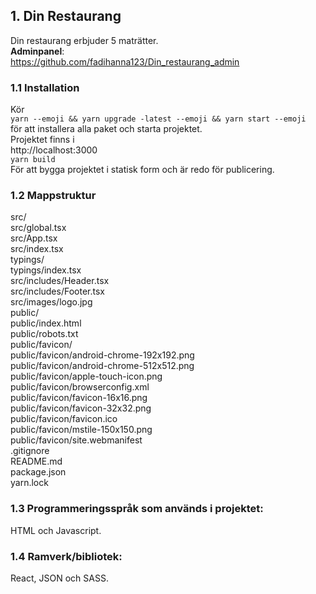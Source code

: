 ## 1. Din Restaurang

Din restaurang erbjuder 5 maträtter. <br />
**Adminpanel**: <br />
https://github.com/fadihanna123/Din_restaurang_admin <br />

### 1.1 Installation

Kör <br />
`yarn --emoji && yarn upgrade -latest --emoji && yarn start --emoji` <br />
för att installera alla paket och starta projektet.
<br />
Projektet finns i <br />
http://localhost:3000 <br />
`yarn build`<br>
För att bygga projektet i statisk form och är redo för publicering.<br />

### 1.2 Mappstruktur

src/ <br />
src/global.tsx <br />
src/App.tsx <br />
src/index.tsx <br />
typings/ <br />
typings/index.tsx <br />
src/includes/Header.tsx <br />
src/includes/Footer.tsx <br />
src/images/logo.jpg <br />
public/ <br />
public/index.html <br />
public/robots.txt <br />
public/favicon/ <br />
public/favicon/android-chrome-192x192.png <br />
public/favicon/android-chrome-512x512.png <br />
public/favicon/apple-touch-icon.png <br />
public/favicon/browserconfig.xml <br />
public/favicon/favicon-16x16.png <br />
public/favicon/favicon-32x32.png <br />
public/favicon/favicon.ico <br />
public/favicon/mstile-150x150.png <br />
public/favicon/site.webmanifest <br />
.gitignore <br />
README.md <br />
package.json <br />
yarn.lock <br />

### 1.3 Programmeringsspråk som används i projektet:

HTML och Javascript.

### 1.4 Ramverk/bibliotek:

React, JSON och SASS.
